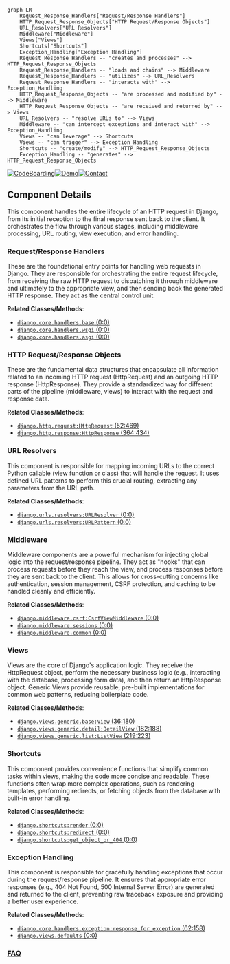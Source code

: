 ```mermaid
graph LR
    Request_Response_Handlers["Request/Response Handlers"]
    HTTP_Request_Response_Objects["HTTP Request/Response Objects"]
    URL_Resolvers["URL Resolvers"]
    Middleware["Middleware"]
    Views["Views"]
    Shortcuts["Shortcuts"]
    Exception_Handling["Exception Handling"]
    Request_Response_Handlers -- "creates and processes" --> HTTP_Request_Response_Objects
    Request_Response_Handlers -- "loads and chains" --> Middleware
    Request_Response_Handlers -- "utilizes" --> URL_Resolvers
    Request_Response_Handlers -- "interacts with" --> Exception_Handling
    HTTP_Request_Response_Objects -- "are processed and modified by" --> Middleware
    HTTP_Request_Response_Objects -- "are received and returned by" --> Views
    URL_Resolvers -- "resolve URLs to" --> Views
    Middleware -- "can intercept exceptions and interact with" --> Exception_Handling
    Views -- "can leverage" --> Shortcuts
    Views -- "can trigger" --> Exception_Handling
    Shortcuts -- "create/modify" --> HTTP_Request_Response_Objects
    Exception_Handling -- "generates" --> HTTP_Request_Response_Objects
```
[![CodeBoarding](https://img.shields.io/badge/Generated%20by-CodeBoarding-9cf?style=flat-square)](https://github.com/CodeBoarding/GeneratedOnBoardings)[![Demo](https://img.shields.io/badge/Try%20our-Demo-blue?style=flat-square)](https://www.codeboarding.org/demo)[![Contact](https://img.shields.io/badge/Contact%20us%20-%20contact@codeboarding.org-lightgrey?style=flat-square)](mailto:contact@codeboarding.org)

## Component Details

This component handles the entire lifecycle of an HTTP request in Django, from its initial reception to the final response sent back to the client. It orchestrates the flow through various stages, including middleware processing, URL routing, view execution, and error handling.

### Request/Response Handlers
These are the foundational entry points for handling web requests in Django. They are responsible for orchestrating the entire request lifecycle, from receiving the raw HTTP request to dispatching it through middleware and ultimately to the appropriate view, and then sending back the generated HTTP response. They act as the central control unit.


**Related Classes/Methods**:

- <a href="https://github.com/django/django/blob/master/django/core/handlers/base.py#L0-L0" target="_blank" rel="noopener noreferrer">`django.core.handlers.base` (0:0)</a>
- <a href="https://github.com/django/django/blob/master/django/core/handlers/wsgi.py#L0-L0" target="_blank" rel="noopener noreferrer">`django.core.handlers.wsgi` (0:0)</a>
- <a href="https://github.com/django/django/blob/master/django/core/handlers/asgi.py#L0-L0" target="_blank" rel="noopener noreferrer">`django.core.handlers.asgi` (0:0)</a>


### HTTP Request/Response Objects
These are the fundamental data structures that encapsulate all information related to an incoming HTTP request (HttpRequest) and an outgoing HTTP response (HttpResponse). They provide a standardized way for different parts of the pipeline (middleware, views) to interact with the request and response data.


**Related Classes/Methods**:

- <a href="https://github.com/django/django/blob/master/django/http/request.py#L52-L469" target="_blank" rel="noopener noreferrer">`django.http.request:HttpRequest` (52:469)</a>
- <a href="https://github.com/django/django/blob/master/django/http/response.py#L364-L434" target="_blank" rel="noopener noreferrer">`django.http.response:HttpResponse` (364:434)</a>


### URL Resolvers
This component is responsible for mapping incoming URLs to the correct Python callable (view function or class) that will handle the request. It uses defined URL patterns to perform this crucial routing, extracting any parameters from the URL path.


**Related Classes/Methods**:

- <a href="https://github.com/django/django/blob/master/django/urls/resolvers.py#L0-L0" target="_blank" rel="noopener noreferrer">`django.urls.resolvers:URLResolver` (0:0)</a>
- <a href="https://github.com/django/django/blob/master/django/urls/resolvers.py#L0-L0" target="_blank" rel="noopener noreferrer">`django.urls.resolvers:URLPattern` (0:0)</a>


### Middleware
Middleware components are a powerful mechanism for injecting global logic into the request/response pipeline. They act as "hooks" that can process requests before they reach the view, and process responses before they are sent back to the client. This allows for cross-cutting concerns like authentication, session management, CSRF protection, and caching to be handled cleanly and efficiently.


**Related Classes/Methods**:

- <a href="https://github.com/django/django/blob/master/django/middleware/csrf.py#L0-L0" target="_blank" rel="noopener noreferrer">`django.middleware.csrf:CsrfViewMiddleware` (0:0)</a>
- <a href="https://github.com/django/django/blob/master/django/template/backends/django.py#L0-L0" target="_blank" rel="noopener noreferrer">`django.middleware.sessions` (0:0)</a>
- <a href="https://github.com/django/django/blob/master/django/middleware/common.py#L0-L0" target="_blank" rel="noopener noreferrer">`django.middleware.common` (0:0)</a>


### Views
Views are the core of Django's application logic. They receive the HttpRequest object, perform the necessary business logic (e.g., interacting with the database, processing form data), and then return an HttpResponse object. Generic Views provide reusable, pre-built implementations for common web patterns, reducing boilerplate code.


**Related Classes/Methods**:

- <a href="https://github.com/django/django/blob/master/django/views/generic/base.py#L36-L180" target="_blank" rel="noopener noreferrer">`django.views.generic.base:View` (36:180)</a>
- <a href="https://github.com/django/django/blob/master/django/views/generic/detail.py#L182-L188" target="_blank" rel="noopener noreferrer">`django.views.generic.detail:DetailView` (182:188)</a>
- <a href="https://github.com/django/django/blob/master/django/views/generic/list.py#L219-L223" target="_blank" rel="noopener noreferrer">`django.views.generic.list:ListView` (219:223)</a>


### Shortcuts
This component provides convenience functions that simplify common tasks within views, making the code more concise and readable. These functions often wrap more complex operations, such as rendering templates, performing redirects, or fetching objects from the database with built-in error handling.


**Related Classes/Methods**:

- <a href="https://github.com/django/django/blob/master/django/shortcuts.py#L0-L0" target="_blank" rel="noopener noreferrer">`django.shortcuts:render` (0:0)</a>
- <a href="https://github.com/django/django/blob/master/django/shortcuts.py#L0-L0" target="_blank" rel="noopener noreferrer">`django.shortcuts:redirect` (0:0)</a>
- <a href="https://github.com/django/django/blob/master/django/shortcuts.py#L0-L0" target="_blank" rel="noopener noreferrer">`django.shortcuts:get_object_or_404` (0:0)</a>


### Exception Handling
This component is responsible for gracefully handling exceptions that occur during the request/response pipeline. It ensures that appropriate error responses (e.g., 404 Not Found, 500 Internal Server Error) are generated and returned to the client, preventing raw traceback exposure and providing a better user experience.


**Related Classes/Methods**:

- <a href="https://github.com/django/django/blob/master/django/core/handlers/exception.py#L62-L158" target="_blank" rel="noopener noreferrer">`django.core.handlers.exception:response_for_exception` (62:158)</a>
- <a href="https://github.com/django/django/blob/master/django/views/defaults.py#L0-L0" target="_blank" rel="noopener noreferrer">`django.views.defaults` (0:0)</a>




### [FAQ](https://github.com/CodeBoarding/GeneratedOnBoardings/tree/main?tab=readme-ov-file#faq)
